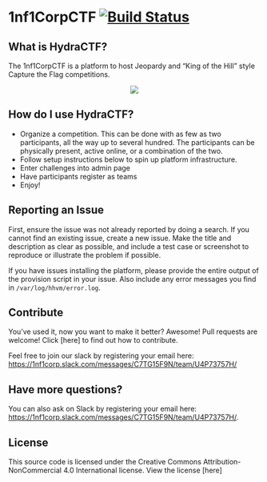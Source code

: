 # 1nf1CorpCTF [![Build Status](https://travis-ci.org/facebook/fbctf.svg)](https://travis-ci.org/facebook/fbctf)

## What is HydraCTF?

The 1nf1CorpCTF is a platform to host Jeopardy and “King of the Hill” style Capture the Flag competitions.

<div align="center"><img src="screencapture.gif" /></div>

## How do I use HydraCTF?

* Organize a competition. This can be done with as few as two participants, all the way up to several hundred. The participants can be physically present, active online, or a combination of the two.
* Follow setup instructions below to spin up platform infrastructure.
* Enter challenges into admin page
* Have participants register as teams
* Enjoy!



## Reporting an Issue

First, ensure the issue was not already reported by doing a search. If you cannot find an existing issue, create a new issue. Make the title and description as clear as possible, and include a test case or screenshot to reproduce or illustrate the problem if possible.

If you have issues installing the platform, please provide the entire output of the provision script in your issue. Also include any error messages you find in `/var/log/hhvm/error.log`.

## Contribute

You’ve used it, now you want to make it better? Awesome! Pull requests are welcome! Click [here] to find out how to contribute.


Feel free to join our slack by registering your email here: https://1nf1corp.slack.com/messages/C7TG15F9N/team/U4P73757H/

## Have more questions?

 You can also ask on Slack by registering your email here: https://1nf1corp.slack.com/messages/C7TG15F9N/team/U4P73757H/.

## License

This source code is licensed under the Creative Commons Attribution-NonCommercial 4.0 International license. View the license [here]
